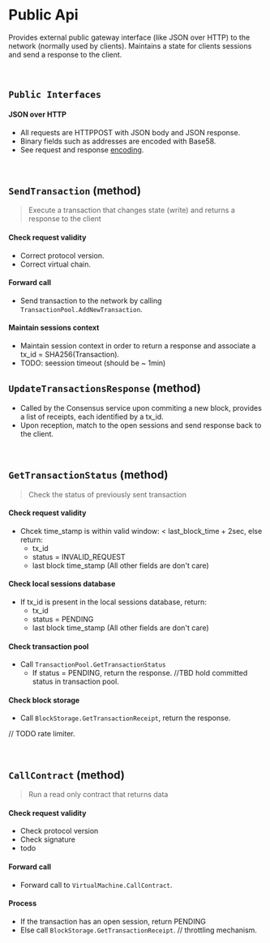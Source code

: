 # Public Api
Provides external public gateway interface (like JSON over HTTP) to the network (normally used by clients).
Maintains a state for clients sessions and send a response to the client.

&nbsp;
## `Public Interfaces`

#### JSON over HTTP
* All requests are HTTPPOST with JSON body and JSON response.
* Binary fields such as addresses are encoded with Base58.
* See request and response [encoding](../../interfaces/protocol/public-api/json-over-http.md).

&nbsp;
## `SendTransaction` (method)
> Execute a transaction that changes state (write) and returns a response to the client

#### Check request validity
* Correct protocol version.
* Correct virtual chain.

#### Forward call
* Send transaction to the network by calling `TransactionPool.AddNewTransaction`.

#### Maintain sessions context
* Maintain session context in order to return a response and associate a tx_id = SHA256(Transaction).
* TODO: seession timeout (should be ~ 1min)

## `UpdateTransactionsResponse` (method)
* Called by the Consensus service upon commiting a new block, provides a list of receipts, each identified by a tx_id.
* Upon reception, match to the open sessions and send response back to the client.


&nbsp;
## `GetTransactionStatus` (method)
> Check the status of previously sent transaction

#### Check request validity
* Chcek time_stamp is within valid window: < last_block_time + 2sec, else return:
    * tx_id 
    * status = INVALID_REQUEST
    * last block time_stamp
    (All other fields are don't care)

#### Check local sessions database
* If tx_id is present in the local sessions database, return:
    * tx_id 
    * status = PENDING
    * last block time_stamp
    (All other fields are don't care)

#### Check transaction pool
* Call `TransactionPool.GetTransactionStatus` 
    * If status = PENDING, return the response. //TBD hold committed status in transaction pool.

#### Check block storage
* Call `BlockStorage.GetTransactionReceipt`, return the response.

// TODO rate limiter.

&nbsp;
## `CallContract` (method)
> Run a read only contract that returns data

#### Check request validity
* Check protocol version
* Check signature
* todo

#### Forward call
* Forward call to `VirtualMachine.CallContract`.



#### Process
* If the transaction has an open session, return PENDING
* Else call `BlockStorage.GetTransactionReceipt`. // throttling mechanism.
